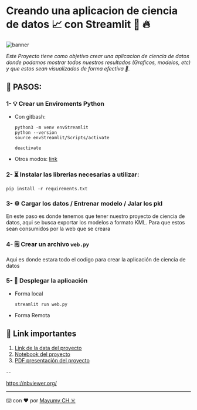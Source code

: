 

# Creando una aplicacion de ciencia de datos 📈 con Streamlit 🐍 🔥

![banner](https://d33wubrfki0l68.cloudfront.net/dd2a2b03ccc054ff15ef9dc1ca050c7e0b7e19be/4131e/images/logo.png)

_Este Proyecto tiene como objetivo crear una aplicacion de ciencia de datos donde podamos mostrar todos nuestros resultados (Graficos, modelos, etc) y que estos sean visualizados de forma efectiva 🌟._


## 🔎 PASOS:

### 1-  💡  Crear un Enviroments Python

- Con gitbash:

    ```
    python3 -m venv envStreamlit
    python --version
    source envStreamlit/Scripts/activate

    deactivate
    ```
- Otros modos: [link](https://gist.github.com/MayumyCH/8641ce303572488239692db3a07f2334)

### 2- ⏳ Instalar las librerias necesarias a utilizar:

```
pip install -r requirements.txt
```

### 3- ⚙ Cargar los datos / Entrenar modelo / Jalar los pkl
En este paso es donde tenemos que tener nuestro proyecto de ciencia de datos, aqui se busca exportar los modelos a formato KML. Para que estos sean consumidos por la web que se creara


### 4- 🗒 Crear un archivo ``web.py``
Aqui es donde estara todo el codigo para crear la aplicación de ciencia de datos

### 5- 🚀 Desplegar la aplicación

- Forma local
    ```
    streamlit run web.py
    ```
- Forma Remota


## 🔗 Link importantes 
1. [Link de la data del proyecto]()
2. [Notebook del proyecto]()
3. [PDF presentación del proyecto]()

--

https://nbviewer.org/

---
⌨️ con ❤️ por  [Mayumy CH ☠️](https://github.com/MayumyCH)  